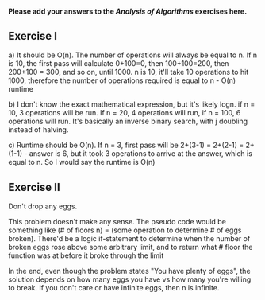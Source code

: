#### Please add your answers to the ***Analysis of  Algorithms*** exercises here.

## Exercise I

a) It should be O(n).  The number of operations will always be equal to n.  If n is 10, the first pass will calculate 0+100=0, then 100+100=200, then 200+100 = 300, and so on, until 1000.  n is 10, it'll take 10 operations to hit 1000, therefore the number of operations required is equal to n - O(n) runtime


b)  I don't know the exact mathematical expression, but it's likely logn.  if n = 10, 3 operations will be run.  If n = 20, 4 operations will run, if n = 100, 6 operations will run.  It's basically an inverse binary search, with j doubling instead of halving.


c)  Runtime should be O(n).  If n = 3, first pass will be 2+(3-1) = 2+(2-1) = 2+(1-1) - answer is 6, but it took 3 operations to arrive at the answer, which is equal to n.  So I would say the runtime is O(n)

## Exercise II

Don't drop any eggs.  

This problem doesn't make any sense.  The pseudo code would be something like (# of floors n) = (some operation to determine # of eggs broken).  There'd be a logic if-statement to determine when the number of broken eggs rose above some arbitrary limit, and to return what # floor the function was at before it broke through the limit

In the end, even though the problem states "You have plenty of eggs", the solution depends on how many eggs you have vs how many you're willing to break.  If you don't care or have infinite eggs, then n is infinite.


